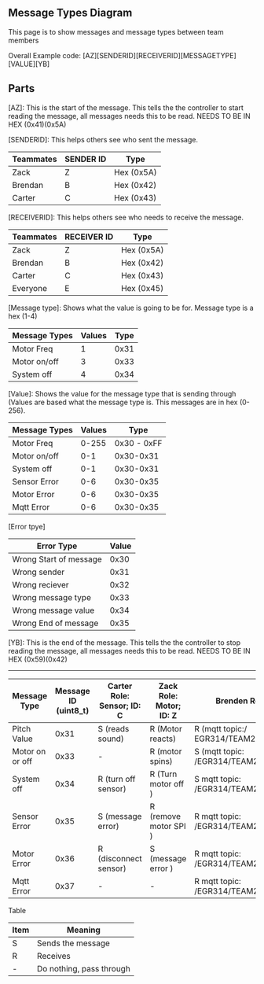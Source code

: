 ## Message Types Diagram

This page is to show messages and message types between team members

Overall Example code: [AZ][SENDERID][RECEIVERID][MESSAGETYPE][VALUE][YB]

## Parts

[AZ]: This is the start of the message. This tells the the controller to start reading the message, all messages needs this to be read. NEEDS TO BE IN HEX (0x41)(0x5A)

[SENDERID]: This helps others see who sent the message. 

| Teammates | SENDER ID | Type |
| ---------|---------|----------|
|Zack | Z| Hex (0x5A)
|Brendan | B| Hex (0x42)
|Carter | C| Hex (0x43)


[RECEIVERID]: This helps others see who needs to receive the message. 

| Teammates | RECEIVER ID | Type |
| ---------|---------|----------|
|Zack | Z | Hex (0x5A)
|Brendan | B| Hex (0x42)
|Carter | C| Hex (0x43)
| Everyone | E | Hex (0x45)


[Message type]: Shows what the value is going to be for. Message type is a hex (1-4)

| Message Types | Values | Type |
| ---------|---------|----------|
| Motor Freq | 1 | 0x31 |
| Motor on/off | 3 | 0x33 |
| System off | 4 | 0x34 |

[Value]: Shows the value for the message type that is sending through (Values are based what the message type is. This messages are in hex (0-256).

| Message Types | Values | Type |
| ---------|---------|----------|
| Motor Freq | 0-255 | 0x30 - 0xFF |
| Motor on/off | 0-1 | 0x30-0x31 |
| System off | 0-1 | 0x30-0x31 |
| Sensor Error | 0-6 |  0x30-0x35 |
| Motor Error | 0-6 |  0x30-0x35 |
| Mqtt Error | 0-6 |  0x30-0x35 |

[Error tpye]

| Error Type | Value|
|---|---|
| Wrong Start of message | 0x30 |
| Wrong sender | 0x31 |
| Wrong reciever | 0x32 |
| Wrong message type | 0x33 |
| Wrong message value | 0x34 |
| Wrong End of message | 0x35 | 

[YB]: This is the end of the message. This tells the the controller to stop reading the message, all messages needs this to be read. NEEDS TO BE IN HEX (0x59)(0x42)

---
| Message Type | Message ID  (uint8_t) | Carter Role: Sensor; ID: C | Zack Role: Motor; ID: Z | Brenden Role Web; ID: B |
|---|----|----|-----|---|
| Pitch Value | 0x31 | S (reads sound) | R (Motor reacts) | R (mqtt topic:/ EGR314/TEAM2/PITCH) |
| Motor on or off | 0x33 | - | R (motor spins) | S (mqtt topic: /EGR314/TEAM203/MOTORON |
| System off | 0x34 | R (turn off sensor) | R (Turn motor off ) | S mqtt topic: /EGR314/TEAM203/OFF |
| Sensor Error | 0x35 | S (message error) | R (remove motor SPI ) | R mqtt topic: /EGR314/TEAM203/SENSORERROR |
| Motor Error | 0x36 | R (disconnect sensor) | S (message error ) | R mqtt topic: /EGR314/TEAM203/MOTORERROR |
| Mqtt Error | 0x37 | - | - | R mqtt topic: /EGR314/TEAM203/MQTTERROR |


Table

| Item | Meaning |
|---|---|
| S | Sends the message |
| R | Receives |
| - | Do nothing, pass through |

